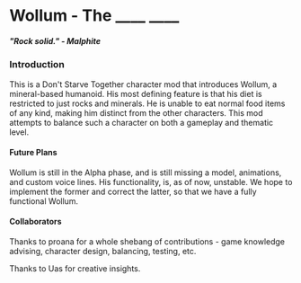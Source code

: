 # Wollum - The ____ ____
##### *"Rock solid." - Malphite*

### Introduction

This is a Don't Starve Together character mod that introduces Wollum, a mineral-based humanoid. His most defining feature is that his diet is restricted to just rocks and minerals. He is unable to eat normal food items of any kind, making him distinct from the other characters. This mod attempts to balance such a character on both a gameplay and thematic level.

#### Future Plans

Wollum is still in the Alpha phase, and is still missing a model, animations, and custom voice lines. His functionality, is, as of now, unstable. We hope to implement the former and correct the latter, so that we have a fully functional Wollum.

#### Collaborators
Thanks to proana for a whole shebang of contributions - game knowledge advising, character design, balancing, testing, etc.

Thanks to Uas for creative insights.
